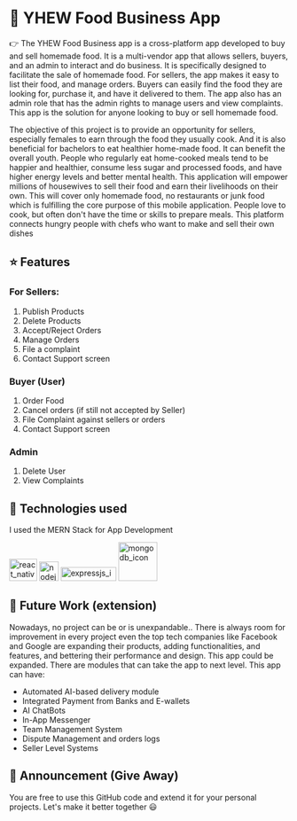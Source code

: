 # 📝 YHEW Food Business App 
👉 The YHEW Food Business app is a cross-platform app developed to buy and sell homemade food. It is a multi-vendor app that allows sellers, buyers, and an admin to interact and do business. It is specifically designed to facilitate the sale of homemade food. For sellers, the app makes it easy to list their food, and manage orders. Buyers can easily find the food they are looking for, purchase it, and have it delivered to them. The app also has an admin role that has the admin rights to manage users and view complaints. This app is the solution for anyone looking to buy or sell homemade food.

The objective of this project is to provide an opportunity for sellers, especially females to earn through the food they usually cook. And it is also beneficial for bachelors to eat healthier home-made food. It can benefit the overall youth. People who regularly eat home-cooked meals tend to be happier and healthier, consume less sugar and processed foods, and have higher energy levels and better mental health. This application will empower millions of housewives to sell their food and earn their livelihoods on their own. This will cover only homemade food, no restaurants or junk food which is fulfilling the core purpose of this mobile application. People love to cook, but often don't have the time or skills to prepare meals. This platform connects hungry people with chefs who want to make and sell their own dishes


## ⭐ Features
### For Sellers:
1. Publish Products
2. Delete Products
3. Accept/Reject Orders
4. Manage Orders 
5. File a complaint
6. Contact Support screen
### Buyer (User)
1. Order Food 
2. Cancel orders (if still not accepted by Seller)
3. File Complaint against sellers or orders
4. Contact Support screen
### Admin 
1. Delete User
2. View Complaints


## 🎯 Technologies used
I used the MERN Stack for App Development

<img src="https://upload.wikimedia.org/wikipedia/commons/thumb/a/a7/React-icon.svg/2300px-React-icon.svg.png" alt="react_native_icon" style="width:50px; height:40px"/> <img src="https://icon-library.com/images/node-js-icon/node-js-icon-8.jpg" alt="nodejs_icon" style="width:35px; height:35px"/> <img src="https://upload.wikimedia.org/wikipedia/commons/6/64/Expressjs.png" alt="expressjs_icon" style="width:100px; height:25px"/> <img src="https://cdn.iconscout.com/icon/free/png-256/mongodb-5-1175140.png" alt="mongodb_icon" style="width:70px; height:70px"/>


## 🚀 Future Work (extension)
Nowadays, no project can be or is unexpandable.. There is always room for improvement in every project even the top tech companies like Facebook and Google are expanding their products, adding functionalities, and features, and bettering their performance and design. This app could be expanded. There are modules that can take the app to next level. This app can have:

+ Automated AI-based delivery module
+ Integrated Payment from Banks and E-wallets
+ AI ChatBots
+ In-App Messenger
+ Team Management System
+ Dispute Management and orders logs
+ Seller Level Systems

## 📢 Announcement (Give Away)
You are free to use this GitHub code and extend it for your personal projects. Let's make it better together 😃
